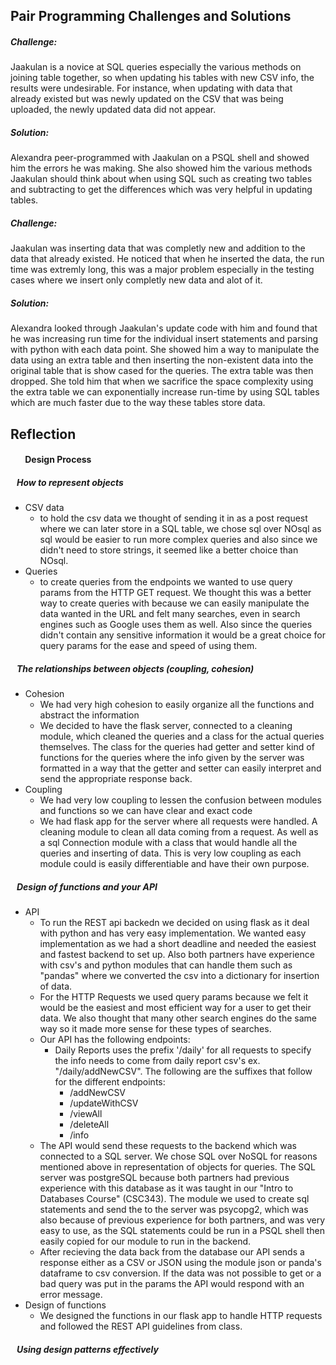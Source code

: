 ## Pair Programming Challenges and Solutions
##### Challenge: 
Jaakulan is a novice at SQL queries especially the various methods on joining table together, so when updating his tables with new CSV info, the results were undesirable. For instance, when updating with data that already existed but was newly updated on the CSV that was being uploaded, the newly updated data did not appear.
##### Solution:
Alexandra peer-programmed with Jaakulan on a PSQL shell and showed him the errors he was making. She also showed him the various methods Jaakulan should think about when using SQL such as creating two tables and subtracting to get the differences which was very helpful in updating tables.


##### Challenge: 
Jaakulan was inserting data that was completly new and addition to the data that already existed. He noticed that when he inserted the data, the run time was extremly long, this was a major problem especially in the testing cases where we insert only completly new data and alot of it.
##### Solution:
Alexandra looked through Jaakulan's update code with him and found that he was increasing run time for the individual insert statements and parsing with python with each data point. She showed him a way to manipulate the data using an extra table and then inserting the non-existent data into the original table that is show cased for the queries. The extra table was then dropped. She told him that when we sacrifice the space complexity using the extra table we can exponentially increase run-time by using SQL tables which are much faster due to the way these tables store data.

## Reflection
#### &nbsp;&nbsp;&nbsp;&nbsp;&nbsp;&nbsp; Design Process
##### &nbsp;&nbsp; How to represent objects
 - CSV data 
    - to hold the csv data we thought  of sending it in as a post request where we can later store in a SQL table, we chose sql over NOsql as sql would be easier to run more complex queries and also since we didn't need to store strings, it seemed like a better choice than NOsql.  
 - Queries
    - to create queries from the endpoints we wanted to use query params from the HTTP GET request. We thought this was a better way to create queries with because we can easily manipulate the data wanted in the URL and felt many searches, even in search engines such as Google uses them as well. Also since the queries didn't contain any sensitive information it would be a great choice for query params for the ease and speed of using them.
##### &nbsp;&nbsp; The relationships between objects (coupling, cohesion)
 - Cohesion
    - We had very high cohesion to easily organize all the functions and abstract the information
    - We decided to have the flask server, connected to a cleaning module, which cleaned the queries and a class for the actual queries themselves. The class for the queries had getter and setter kind of functions for the queries where the info given by the server was formatted in a way that the getter and setter can easily interpret and send the appropriate response back.
 - Coupling
   - We had very low coupling to lessen the confusion between modules and functions so we can have clear and exact code
   - We had flask app for the server where all requests were handled. A cleaning module to clean all data coming from a request. As well as a sql Connection module with a class that would handle all the queries and inserting of data. This is very low coupling as each module could is easily differentiable and have their own purpose.

##### &nbsp;&nbsp; Design of functions and your API
 - API
   - To run the REST api backedn we decided on using flask as it deal with python and has very easy implementation. We wanted easy implementation as we had a short deadline and needed the easiest and fastest backend to set up. Also both partners have experience with csv's and python modules that can handle them such as "pandas" where we converted the csv into a dictionary for insertion of data.
   - For the HTTP Requests we used query params because we felt it would be the easiest and most efficient way for a user to get their data. We also thought that many other search engines do the same way so it made more sense for these types of searches.
   - Our API has the following endpoints:
     - Daily Reports uses the prefix '/daily' for all requests to specify the info needs to come from daily report csv's
     ex. "/daily/addNewCSV". The following are the suffixes that follow for the different endpoints:
        - /addNewCSV
        - /updateWithCSV
        - /viewAll
        - /deleteAll
        - /info
    - The API would send these requests to the backend which was connected to a SQL server. We chose SQL over NoSQL for reasons mentioned above in representation of objects for queries. The SQL server was postgreSQL because both partners had previous experience with this database as it was taught in our "Intro to Databases Course" (CSC343). The module we used to create sql statements and send the to the server was psycopg2, which was also because of previous experience for both partners, and was very easy to use, as the SQL statements could be run in a PSQL shell then easily copied for our module to run in the backend.
    - After recieving the data back from the database our API sends a response either as a CSV or JSON using the module json or panda's dataframe to csv conversion. If the data was not possible to get or a bad query was put in the params the API would respond with an error message.
 - Design of functions
   - We designed the functions in our flask app to handle HTTP requests and followed the REST API guidelines from class.
    
##### &nbsp;&nbsp; Using design patterns effectively
